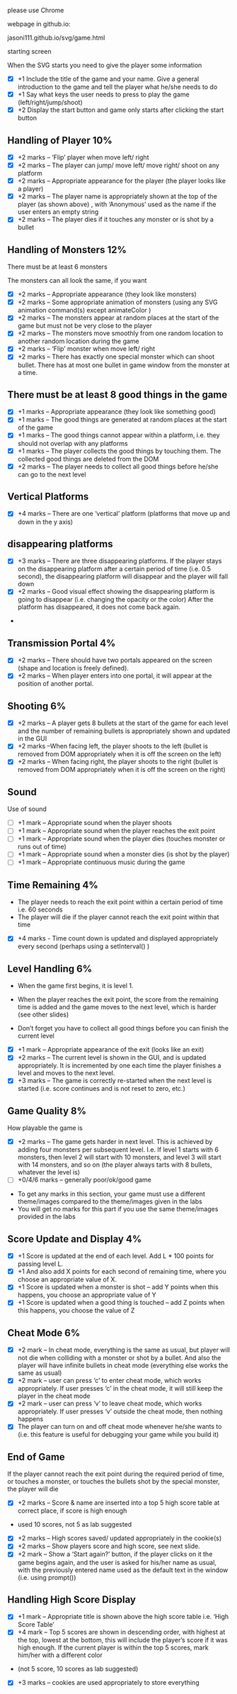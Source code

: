 please use Chrome

webpage in github.io:

jasoni111.github.io/svg/game.html





starting screen

When the SVG starts you need to give the player some information
- [x] +1 Include the title of the game and your name. Give a general introduction to the game and tell the player what he/she needs to do
- [x] +1 Say what keys the user needs to press to play the game (left/right/jump/shoot)
- [x] +2 Display the start button and game only starts after clicking the start button
## Handling of Player 10%
- [x] +2 marks – ‘Flip’ player when move left/ right
- [x] +2 marks – The player can jump/ move left/ move right/ shoot on any platform
- [x] +2 marks – Appropriate appearance for the player (the player looks like a player)
- [x] +2 marks – The player name is appropriately shown at the top of the player (as shown above) , with ‘Anonymous’ used as the name if the user enters an empty string
- [x] +2 marks – The player dies if it touches any monster or is shot by a bullet

## Handling of Monsters 12%

There must be at least 6 monsters

The monsters can all look the same, if you want

- [x] +2 marks – Appropriate appearance (they look like monsters)
- [x] +2 marks – Some appropriate animation of monsters (using any SVG animation command(s) except animateColor )
- [x] +2 marks – The monsters appear at random places at the start of the game but must not be very close to the player
- [x] +2 marks – The monsters move smoothly from one random location to another random location during the game
- [x] +2 marks – ‘Flip’ monster when move left/ right
- [x] +2 marks – There has exactly one special monster which can shoot bullet. There has at most one bullet in game window from the monster at a time.

## There must be at least 8 good things in the game 

- [x] +1 marks – Appropriate appearance (they look like something good)
- [x] +1 marks – The good things are generated at random places at the start of the game
- [x] +1 marks – The good things cannot appear within a platform, i.e. they should not overlap with any platforms
- [x] +1 marks – The player collects the good things by touching them. The collected good things are deleted from the DOM
- [x] +2 marks – The player needs to collect all good things before he/she can go to the next level
## Vertical Platforms 
- [x] +4 marks – There are one ‘vertical’ platform (platforms that move up and down in the y axis)
## disappearing platforms 
- [x] +3 marks – There are three disappearing platforms. If the player stays on the disappearing platform after a certain period of time (i.e. 0.5 second), the disappearing platform will disappear and the player will fall down
- [x] +2 marks – Good visual effect showing the disappearing platform is going to disappear (i.e. changing the opacity or the color) After the platform has disappeared, it does not come back again.
- 
## Transmission Portal 4%
- [x] +2 marks – There should have two portals appeared on the screen (shape and location is freely defined).  
- [x] +2 marks – When player enters into one portal, it will appear at the position of another portal. 
## Shooting 6%
- [x] +2 marks – A player gets 8 bullets at the start of the game for each level and the number of remaining bullets is appropriately shown and updated in the GUI  
- [x] +2 marks –When facing left, the player shoots to the left (bullet is removed from DOM appropriately when it is off the screen on the left)
- [x] +2 marks – When facing right, the player shoots to the right (bullet is removed from DOM appropriately when it is off the screen on the right)
## Sound 
Use of sound
- [ ] +1 mark – Appropriate sound when the player shoots
- [ ] +1 mark – Appropriate sound when the player reaches the exit point
- [ ] +1 mark – Appropriate sound when the player dies
(touches monster or runs out of time)
- [ ] +1 mark – Appropriate sound when a monster dies
(is shot by the player)
- [ ] +1 mark – Appropriate continuous music during the game
## Time Remaining 4%
- The player needs to reach the exit point within a certain period of time i.e. 60 seconds
- The player will die if the player cannot reach the exit point within that time
- [x] +4 marks - Time count down is updated and displayed appropriately every second (perhaps using a setInterval() )
## Level Handling 6%
- When the game first begins, it is level 1.

- When the player reaches the exit point, the score from the remaining time is added and the game moves to the next level, which is harder (see other slides)
- Don’t forget you have to collect all good things before you can finish the current level
- [x] +1 mark – Appropriate appearance of the exit (looks like an exit)
- [x] +2 marks – The current level is shown in the GUI, and is updated appropriately. It is incremented by one each time the player finishes a level and moves to the next level.
- [x] +3 marks – The game is correctly re-started when the next level is started (i.e. score continues and is not reset to zero, etc.)

## Game Quality 8%
How playable the game is
- [x] +2 marks – The game gets harder in next level. This is achieved by adding four monsters per subsequent level. I.e. If level 1 starts with 6 monsters, then level 2 will start with 10 monsters, and level 3 will start with 14 monsters, and so on (the player always tarts with 8 bullets, whatever the level is)
- [ ] +0/4/6 marks – generally poor/ok/good game
- To get any marks in this section, your game must use a
different theme/images compared to the theme/images
given in the labs
- You will get no marks for this part if you use the same
theme/images provided in the labs

## Score Update and Display 4%
- [x] +1 Score is updated at the end of each level. Add L * 100 points for passing level L.
- [x] +1 And also add X points for each second of remaining time, where you choose an appropriate value of X.
- [x] +1 Score is updated when a monster is shot – add Y points when this happens, you choose an appropriate value of Y
- [x] +1 Score is updated when a good thing is touched – add Z points when this happens, you choose the value of Z
## Cheat Mode 6%
- [x]  +2 mark – In cheat mode, everything is the same as usual, but player will not die when colliding with a monster or shot by a bullet. And also the player will have infinite bullets in cheat mode (everything else works the same as usual)
- [x]  +2 mark – user can press ‘c’ to enter cheat mode, which works appropriately. If user presses ‘c’ in the cheat mode, it will still keep the player in the cheat mode
- [x]  +2 mark – user can press ‘v’ to leave cheat mode, which works appropriately. If user presses ‘v’ outside the cheat mode, then nothing happens
- [x]  The player can turn on and off cheat mode whenever he/she wants to (i.e. this feature is useful for debugging your game while you build it)
## End of Game
If the player cannot reach the exit point during the required period of time, or touches a monster, or touches the bullets shot by the special monster, the player will die 
- [x]  +2 marks – Score & name are inserted into a top 5 high score table at correct place, if score is high enough

- used 10 scores, not 5 as lab suggested

- [x]  +2 marks – High scores saved/ updated appropriately in the cookie(s)
- [x]  +2 marks – Show players score and high score, see next slide.
- [x]  +2 mark – Show a ‘Start again?’ button, if the player clicks on it the game begins again, and the user is asked for his/her name as usual, with the previously entered name used as the default text in the window (i.e. using prompt())
## Handling High Score Display
- [x]   +1 mark – Appropriate title is shown above the high score table i.e. ‘High Score Table’
- [x]   +4 mark – Top 5 scores are shown in descending order, with highest at the top, lowest at the bottom, this will include the player’s score if it was high enough. If the current player is within the top 5 scores, mark him/her with a different color

- (not 5 score, 10 scores as lab suggested)

- [x]   +3 marks – cookies are used appropriately to store everything











